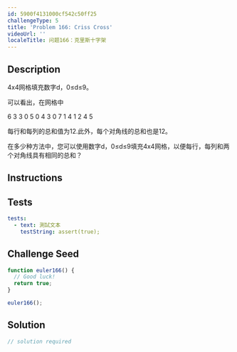 ```yaml
---
id: 5900f4131000cf542c50ff25
challengeType: 5
title: 'Problem 166: Criss Cross'
videoUrl: ''
localeTitle: 问题166：克里斯十字架
---
```


## Description
<section id="description"> 4x4网格填充数字d，0≤d≤9。 <p>可以看出，在网格中</p><p> 6 3 3 0 5 0 4 3 0 7 1 4 1 2 4 5 </p><p>每行和每列的总和值为12.此外，每个对角线的总和也是12。 </p><p>在多少种方法中，您可以使用数字d，0≤d≤9填充4x4网格，以便每行，每列和两个对角线具有相同的总和？ </p></section>

## Instructions
<section id="instructions">
</section>

## Tests
<section id='tests'>

```yml
tests:
  - text: 測試文本
    testString: assert(true);

```

</section>

## Challenge Seed
<section id='challengeSeed'>

<div id='js-seed'>

```js
function euler166() {
  // Good luck!
  return true;
}

euler166();

```

</div>



</section>

## Solution
<section id='solution'>

```js
// solution required
```
</section>

